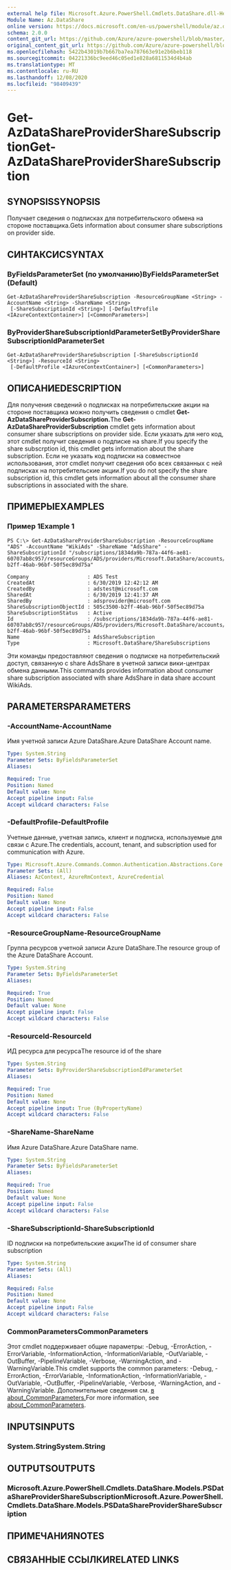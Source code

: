 ```yaml
---
external help file: Microsoft.Azure.PowerShell.Cmdlets.DataShare.dll-Help.xml
Module Name: Az.DataShare
online version: https://docs.microsoft.com/en-us/powershell/module/az.datashare/get-azdatashareprovidersharesubscription
schema: 2.0.0
content_git_url: https://github.com/Azure/azure-powershell/blob/master/src/DataShare/DataShare/help/Get-AzDataShareProviderShareSubscription.md
original_content_git_url: https://github.com/Azure/azure-powershell/blob/master/src/DataShare/DataShare/help/Get-AzDataShareProviderShareSubscription.md
ms.openlocfilehash: 5422b43019b7b667ba7ea787663e91e2b6beb118
ms.sourcegitcommit: 04221336bc9eed46c05ed1e828a6811534d4b4ab
ms.translationtype: MT
ms.contentlocale: ru-RU
ms.lasthandoff: 12/08/2020
ms.locfileid: "98409439"
---
```

# <span data-ttu-id="00352-101">Get-AzDataShareProviderShareSubscription</span><span class="sxs-lookup"><span data-stu-id="00352-101">Get-AzDataShareProviderShareSubscription</span></span>

## <span data-ttu-id="00352-102">SYNOPSIS</span><span class="sxs-lookup"><span data-stu-id="00352-102">SYNOPSIS</span></span>
<span data-ttu-id="00352-103">Получает сведения о подписках для потребительского обмена на стороне поставщика.</span><span class="sxs-lookup"><span data-stu-id="00352-103">Gets information about consumer share subscriptions on provider side.</span></span>

## <span data-ttu-id="00352-104">СИНТАКСИС</span><span class="sxs-lookup"><span data-stu-id="00352-104">SYNTAX</span></span>

### <span data-ttu-id="00352-105">ByFieldsParameterSet (по умолчанию)</span><span class="sxs-lookup"><span data-stu-id="00352-105">ByFieldsParameterSet (Default)</span></span>
```
Get-AzDataShareProviderShareSubscription -ResourceGroupName <String> -AccountName <String> -ShareName <String>
 [-ShareSubscriptionId <String>] [-DefaultProfile <IAzureContextContainer>] [<CommonParameters>]
```

### <span data-ttu-id="00352-106">ByProviderShareSubscriptionIdParameterSet</span><span class="sxs-lookup"><span data-stu-id="00352-106">ByProviderShareSubscriptionIdParameterSet</span></span>
```
Get-AzDataShareProviderShareSubscription [-ShareSubscriptionId <String>] -ResourceId <String>
 [-DefaultProfile <IAzureContextContainer>] [<CommonParameters>]
```

## <span data-ttu-id="00352-107">ОПИСАНИЕ</span><span class="sxs-lookup"><span data-stu-id="00352-107">DESCRIPTION</span></span>
<span data-ttu-id="00352-108">Для получения сведений о подписках на потребительские акции на стороне поставщика можно получить сведения о cmdlet **Get-AzDataShareProviderSubscription.**</span><span class="sxs-lookup"><span data-stu-id="00352-108">The **Get-AzDataShareProviderSubscription** cmdlet gets information about consumer share subscriptions on provider side.</span></span> <span data-ttu-id="00352-109">Если указать для него код, этот cmdlet получит сведения о подписке на share.</span><span class="sxs-lookup"><span data-stu-id="00352-109">If you specify the share subscrption id, this cmdlet gets information about the share subscription.</span></span> <span data-ttu-id="00352-110">Если не указать код подписки на совместное использования, этот cmdlet получит сведения обо всех связанных с ней подписках на потребительские акции.</span><span class="sxs-lookup"><span data-stu-id="00352-110">If you do not specify the share subscription id, this cmdlet gets information about all the consumer share subscriptions in associated with the share.</span></span>

## <span data-ttu-id="00352-111">ПРИМЕРЫ</span><span class="sxs-lookup"><span data-stu-id="00352-111">EXAMPLES</span></span>

### <span data-ttu-id="00352-112">Пример 1</span><span class="sxs-lookup"><span data-stu-id="00352-112">Example 1</span></span>
```
PS C:\> Get-AzDataShareProviderShareSubscription -ResourceGroupName "ADS" -AccountName "WikiAds" -ShareName "AdsShare" -ShareSubscriptionId "/subscriptions/1834da9b-787a-44f6-ae81-60707ab8c957/resourceGroups/ADS/providers/Microsoft.DataShare/accounts/WikiAds/shares/AdsShare/shareSubscriptions/505c3500-b2ff-46ab-96bf-50f5ec89d75a"

Company                   : ADS Test
CreatedAt                 : 6/30/2019 12:42:12 AM
CreatedBy                 : adstest@microsoft.com
SharedAt                  : 6/30/2019 12:41:37 AM
SharedBy                  : adsprovider@microsoft.com
ShareSubscriptionObjectId : 505c3500-b2ff-46ab-96bf-50f5ec89d75a
ShareSubscriptionStatus   : Active
Id                        : /subscriptions/1834da9b-787a-44f6-ae81-60707ab8c957/resourceGroups/ADS/providers/Microsoft.DataShare/accounts/WikiAds/shares/AdsShare/shareSubscriptions/505c3500-b2ff-46ab-96bf-50f5ec89d75a
Name                      : AdsShareSubscription
Type                      : Microsoft.DataShare/ShareSubscriptions
```

<span data-ttu-id="00352-113">Эти команды предоставляют сведения о подписке на потребительский доступ, связанную с share AdsShare в учетной записи вики-центрах обмена данными.</span><span class="sxs-lookup"><span data-stu-id="00352-113">This commands provides information about consumer share subscription associated with share AdsShare in data share account WikiAds.</span></span>

## <span data-ttu-id="00352-114">PARAMETERS</span><span class="sxs-lookup"><span data-stu-id="00352-114">PARAMETERS</span></span>

### <span data-ttu-id="00352-115">-AccountName</span><span class="sxs-lookup"><span data-stu-id="00352-115">-AccountName</span></span>
<span data-ttu-id="00352-116">Имя учетной записи Azure DataShare.</span><span class="sxs-lookup"><span data-stu-id="00352-116">Azure DataShare Account name.</span></span>

```yaml
Type: System.String
Parameter Sets: ByFieldsParameterSet
Aliases:

Required: True
Position: Named
Default value: None
Accept pipeline input: False
Accept wildcard characters: False
```

### <span data-ttu-id="00352-117">-DefaultProfile</span><span class="sxs-lookup"><span data-stu-id="00352-117">-DefaultProfile</span></span>
<span data-ttu-id="00352-118">Учетные данные, учетная запись, клиент и подписка, используемые для связи с Azure.</span><span class="sxs-lookup"><span data-stu-id="00352-118">The credentials, account, tenant, and subscription used for communication with Azure.</span></span>

```yaml
Type: Microsoft.Azure.Commands.Common.Authentication.Abstractions.Core.IAzureContextContainer
Parameter Sets: (All)
Aliases: AzContext, AzureRmContext, AzureCredential

Required: False
Position: Named
Default value: None
Accept pipeline input: False
Accept wildcard characters: False
```

### <span data-ttu-id="00352-119">-ResourceGroupName</span><span class="sxs-lookup"><span data-stu-id="00352-119">-ResourceGroupName</span></span>
<span data-ttu-id="00352-120">Группа ресурсов учетной записи Azure DataShare.</span><span class="sxs-lookup"><span data-stu-id="00352-120">The resource group of the Azure DataShare Account.</span></span>

```yaml
Type: System.String
Parameter Sets: ByFieldsParameterSet
Aliases:

Required: True
Position: Named
Default value: None
Accept pipeline input: False
Accept wildcard characters: False
```

### <span data-ttu-id="00352-121">-ResourceId</span><span class="sxs-lookup"><span data-stu-id="00352-121">-ResourceId</span></span>
<span data-ttu-id="00352-122">ИД ресурса для ресурса</span><span class="sxs-lookup"><span data-stu-id="00352-122">The resource id of the share</span></span>

```yaml
Type: System.String
Parameter Sets: ByProviderShareSubscriptionIdParameterSet
Aliases:

Required: True
Position: Named
Default value: None
Accept pipeline input: True (ByPropertyName)
Accept wildcard characters: False
```

### <span data-ttu-id="00352-123">-ShareName</span><span class="sxs-lookup"><span data-stu-id="00352-123">-ShareName</span></span>
<span data-ttu-id="00352-124">Имя Azure DataShare.</span><span class="sxs-lookup"><span data-stu-id="00352-124">Azure DataShare name.</span></span>

```yaml
Type: System.String
Parameter Sets: ByFieldsParameterSet
Aliases:

Required: True
Position: Named
Default value: None
Accept pipeline input: False
Accept wildcard characters: False
```

### <span data-ttu-id="00352-125">-ShareSubscriptionId</span><span class="sxs-lookup"><span data-stu-id="00352-125">-ShareSubscriptionId</span></span>
<span data-ttu-id="00352-126">ID подписки на потребительские акции</span><span class="sxs-lookup"><span data-stu-id="00352-126">The id of consumer share subscription</span></span>

```yaml
Type: System.String
Parameter Sets: (All)
Aliases:

Required: False
Position: Named
Default value: None
Accept pipeline input: False
Accept wildcard characters: False
```

### <span data-ttu-id="00352-127">CommonParameters</span><span class="sxs-lookup"><span data-stu-id="00352-127">CommonParameters</span></span>
<span data-ttu-id="00352-128">Этот cmdlet поддерживает общие параметры: -Debug, -ErrorAction, -ErrorVariable, -InformationAction, -InformationVariable, -OutVariable, -OutBuffer, -PipelineVariable, -Verbose, -WarningAction, and -WarningVariable.</span><span class="sxs-lookup"><span data-stu-id="00352-128">This cmdlet supports the common parameters: -Debug, -ErrorAction, -ErrorVariable, -InformationAction, -InformationVariable, -OutVariable, -OutBuffer, -PipelineVariable, -Verbose, -WarningAction, and -WarningVariable.</span></span> <span data-ttu-id="00352-129">Дополнительные сведения см. [в about_CommonParameters.](http://go.microsoft.com/fwlink/?LinkID=113216)</span><span class="sxs-lookup"><span data-stu-id="00352-129">For more information, see [about_CommonParameters](http://go.microsoft.com/fwlink/?LinkID=113216).</span></span>

## <span data-ttu-id="00352-130">INPUTS</span><span class="sxs-lookup"><span data-stu-id="00352-130">INPUTS</span></span>

### <span data-ttu-id="00352-131">System.String</span><span class="sxs-lookup"><span data-stu-id="00352-131">System.String</span></span>

## <span data-ttu-id="00352-132">OUTPUTS</span><span class="sxs-lookup"><span data-stu-id="00352-132">OUTPUTS</span></span>

### <span data-ttu-id="00352-133">Microsoft.Azure.PowerShell.Cmdlets.DataShare.Models.PSDataShareProviderShareSubscription</span><span class="sxs-lookup"><span data-stu-id="00352-133">Microsoft.Azure.PowerShell.Cmdlets.DataShare.Models.PSDataShareProviderShareSubscription</span></span>

## <span data-ttu-id="00352-134">ПРИМЕЧАНИЯ</span><span class="sxs-lookup"><span data-stu-id="00352-134">NOTES</span></span>

## <span data-ttu-id="00352-135">СВЯЗАННЫЕ ССЫЛКИ</span><span class="sxs-lookup"><span data-stu-id="00352-135">RELATED LINKS</span></span>
